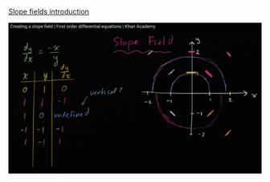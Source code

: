 [Slope fields introduction](https://www.khanacademy.org/math/differential-equations/first-order-differential-equations/slope-fields/v/creating-a-slope-field)

<img src=../images/slope-field.png width='' height='' > </img>
